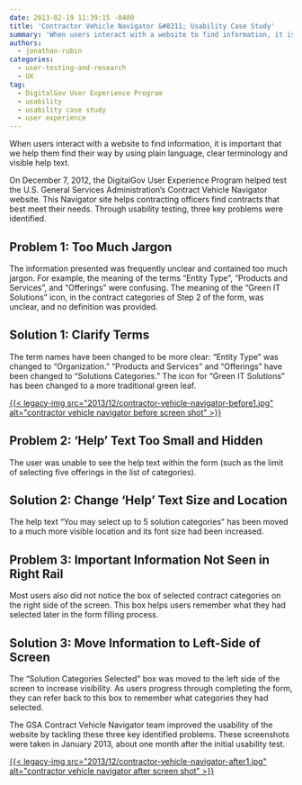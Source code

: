 ```yaml
---
date: 2013-02-19 11:39:15 -0400
title: 'Contractor Vehicle Navigator &#8211; Usability Case Study'
summary: 'When users interact with a website to find information, it is important that we help them find their way by using plain language, clear terminology and visible help text. On December 7, 2012, the DigitalGov User Experience Program helped test the U.S. General Services Administration&#8217;s Contract Vehicle Navigator website. This Navigator site helps contracting officers find'
authors:
  - jonathan-rubin
categories:
  - user-testing-and-research
  - UX
tag:
  - DigitalGov User Experience Program
  - usability
  - usability case study
  - user experience
---
```


When users interact with a website to find information, it is important that we help them find their way by using plain language, clear terminology and visible help text.

On December 7, 2012, the DigitalGov User Experience Program helped test the U.S. General Services Administration&#8217;s Contract Vehicle Navigator website. This Navigator site helps contracting officers find contracts that best meet their needs. Through usability testing, three key problems were identified.

## Problem 1: Too Much Jargon

The information presented was frequently unclear and contained too much jargon. For example, the meaning of the terms &#8220;Entity Type&#8221;, &#8220;Products and Services&#8221;, and &#8220;Offerings&#8221; were confusing. The meaning of the &#8220;Green IT Solutions&#8221; icon, in the contract categories of Step 2 of the form, was unclear, and no definition was provided.

## Solution 1: Clarify Terms

The term names have been changed to be more clear: &#8220;Entity Type&#8221; was changed to &#8220;Organization.&#8221; &#8220;Products and Services&#8221; and &#8220;Offerings&#8221; have been changed to &#8220;Solutions Categories.&#8221; The icon for &#8220;Green IT Solutions&#8221; has been changed to a more traditional green leaf.

[{{< legacy-img src="2013/12/contractor-vehicle-navigator-before1.jpg" alt="contractor vehicle navigator before screen shot" >}}](https://s3.amazonaws.com/sitesusa/wp-content/uploads/sites/212/2013/12/contractor-vehicle-navigator-before1.jpg)

## Problem 2: &#8216;Help&#8217; Text Too Small and Hidden

The user was unable to see the help text within the form (such as the limit of selecting five offerings in the list of categories).

## Solution 2: Change &#8216;Help&#8217; Text Size and Location

The help text &#8220;You may select up to 5 solution categories&#8221; has been moved to a much more visible location and its font size had been increased.

## Problem 3: Important Information Not Seen in Right Rail

Most users also did not notice the box of selected contract categories on the right side of the screen. This box helps users remember what they had selected later in the form filling process.

## Solution 3: Move Information to Left-Side of Screen

The &#8220;Solution Categories Selected&#8221; box was moved to the left side of the screen to increase visibility. As users progress through completing the form, they can refer back to this box to remember what categories they had selected.

The GSA Contract Vehicle Navigator team improved the usability of the website by tackling these three key identified problems. These screenshots were taken in January 2013, about one month after the initial usability test.

[{{< legacy-img src="2013/12/contractor-vehicle-navigator-after1.jpg" alt="contractor vehicle navigator after screen shot" >}}](https://s3.amazonaws.com/sitesusa/wp-content/uploads/sites/212/2013/12/contractor-vehicle-navigator-after1.jpg)

 

 